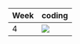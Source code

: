 | Week | coding |
| --- | --- |
| 4 |  ![](https://github.com/kmaooad/coding-19w04-LCherepina/workflows/Grading/badge.svg) |
